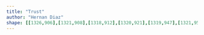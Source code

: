 ```yaml
---
title: "Trust"
author: "Hernan Diaz"
shape: [[1326,906],[1321,908],[1318,912],[1320,921],[1319,947],[1321,952],[1319,958],[1320,971],[1318,975],[1320,982],[1320,1001],[1318,1006],[1318,1015],[1321,1031],[1321,1040],[1330,1062],[1331,1080],[1329,1100],[1324,1301],[1322,1324],[1321,1415],[1315,1571],[1316,1644],[1314,1661],[1313,1702],[1315,1715],[1314,1720],[1317,1729],[1316,1744],[1318,1754],[1326,1768],[1336,1778],[1345,1781],[1439,1781],[1443,1779],[1446,1775],[1448,1703],[1452,1634],[1454,1528],[1456,1503],[1457,1443],[1459,1422],[1458,1415],[1460,1395],[1459,1385],[1461,1365],[1462,1296],[1464,1281],[1464,1256],[1466,1245],[1470,1089],[1475,1006],[1474,948],[1470,940],[1464,936],[1457,927],[1447,918],[1438,914],[1422,911],[1345,906]]
---
```

